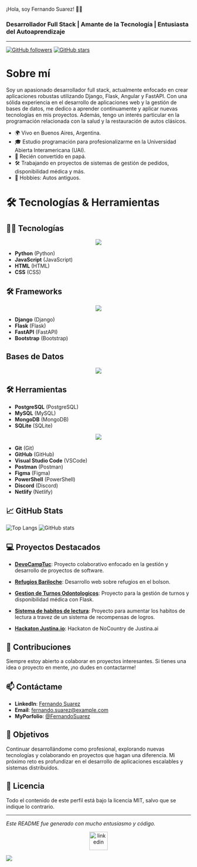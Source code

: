  ¡Hola, soy Fernando Suarez! 👋👋

### Desarrollador Full Stack | Amante de la Tecnología | Entusiasta del Autoaprendizaje

---

[![GitHub followers](https://img.shields.io/github/followers/fer-gab-sua?style=social)](https://github.com/fer-gab-sua?tab=followers)
[![GitHub stars](https://img.shields.io/github/stars/fer-gab-sua/fer-gab-sua?style=social)](https://github.com/fer-gab-sua/fer-gab-sua)

# Sobre mí

Soy un apasionado desarrollador full stack, actualmente enfocado en crear aplicaciones robustas utilizando Django, Flask, Angular y FastAPI. Con una sólida experiencia en el desarrollo de aplicaciones web y la gestión de bases de datos, me dedico a aprender continuamente y aplicar nuevas tecnologías en mis proyectos. Además, tengo un interés particular en la programación relacionada con la salud y la restauración de autos clásicos.

- 🌍 Vivo en Buenos Aires, Argentina.
- 🎓 Estudio programación para profesionalizarme en la Universidad Abierta Interamericana (UAI).
- 👶 Recién convertido en papá.
- 🛠️ Trabajando en proyectos de sistemas de gestión de pedidos, disponibilidad médica y más.
- 🚗 Hobbies: Autos antiguos.

# 🛠️ Tecnologías & Herramientas

## 🧑‍💻 Tecnologías 
<p align="center">
  <a href="https://skillicons.dev">
    <!-- Tecnologías -->
    <img src="https://skillicons.dev/icons?i=py,js,html,css" />
  </a>
</p>


- **Python** (Python)
- **JavaScript** (JavaScript)
- **HTML** (HTML)
- **CSS** (CSS)

## 🛠️ Frameworks
<p align="center">
  <a href="https://skillicons.dev">
    <!-- Frameworks -->
    <img src="https://skillicons.dev/icons?i=django,flask,fastapi,bootstrap" />
  </a>
</p>


- **Django** (Django)
- **Flask** (Flask)
- **FastAPI** (FastAPI)
- **Bootstrap** (Bootstrap)

## Bases de Datos

<p align="center">
  <a href="https://skillicons.dev">
    <!-- Bases de Datos -->
    <img src="https://skillicons.dev/icons?i=postgres,mysql,mongodb,sqlite" />
  </a>
</p>

## 🛠️ Herramientas

- **PostgreSQL** (PostgreSQL)
- **MySQL** (MySQL)
- **MongoDB** (MongoDB)
- **SQLite** (SQLite)

<p align="center">
  <a href="https://skillicons.dev">
    <!-- Herramientas -->
    <img src="https://skillicons.dev/icons?i=git,github,vscode,postman,figma,powershell,discord,netlify" />
  </a>
</p>



- **Git** (Git)
- **GitHub** (GitHub)
- **Visual Studio Code** (VSCode)
- **Postman** (Postman)
- **Figma** (Figma)
- **PowerShell** (PowerShell)
- **Discord** (Discord)
- **Netlify** (Netlify)


## 📈 GitHub Stats

![Top Langs](https://github-readme-stats.vercel.app/api/top-langs/?username=fer-gab-sua&layout=compact&theme=dark)
![GitHub stats](https://github-readme-stats.vercel.app/api?username=fer-gab-sua&show_icons=true&theme=dark)

## 💻 Proyectos Destacados

- **[DevoCampTuc](https://github.com/DevoCampTuc/Back-Kronos)**: Proyecto colaborativo enfocado en la gestión y desarrollo de proyectos de software.

- **[Refugios Bariloche](https://github.com/fer-gab-sua/codo_a_codo.github.io)**: Desarrollo web sobre refugios en el bolson.

- **[Gestion de Turnos Odontologicos](https://github.com/No-Country/c16-70-n-python)**: Proyecto para la gestión de turnos y disponibilidad médica con Flask.

- **[Sistema de habitos de lectura](https://github.com/No-Country/s14-22-t-python)**: Proyecto para aumentar los habitos de lectura a travez de un sistema de recompensas de logros.


- **[Hackaton Justina.io](https://github.com/No-Country-simulation/h1-15-python-react)**: Hackaton de NoCountry de Justina.ai

## 🤝 Contribuciones

Siempre estoy abierto a colaborar en proyectos interesantes. Si tienes una idea o proyecto en mente, ¡no dudes en contactarme!

## 📫 Contáctame

- **LinkedIn**: [Fernando Suarez](https://www.linkedin.com/in/fernandogabrielsuarez/)
- **Email**: [fernando.suarez@example.com](mailto:fer.gab.sua@gmail.com)
- **MyPorfolio**: [@FernandoSuarez](https://my-portfolio-fernando-suarez.netlify.app/)

## 🎯 Objetivos

Continuar desarrollándome como profesional, explorando nuevas tecnologías y colaborando en proyectos que hagan una diferencia. Mi próximo reto es profundizar en el desarrollo de aplicaciones escalables y sistemas distribuidos.

## 📝 Licencia

Todo el contenido de este perfil está bajo la licencia MIT, salvo que se indique lo contrario.

---

*Este README fue generado con mucho entusiasmo y código.*



<!--icons and links-->
<p align="center">
<a href="https://www.linkedin.com/in/fernandogabrielsuarez/" target="blank"><img align="center" src="https://user-images.githubusercontent.com/88904952/234979284-68c11d7f-1acc-4f0c-ac78-044e1037d7b0.png" alt="linkedin" height="50" width="50" /></a>
</p>


<!--profile visit count-->
<div align="center">
  
</div>


<!--horizontal divider(gradiant)-->
<img src="https://user-images.githubusercontent.com/73097560/115834477-dbab4500-a447-11eb-908a-139a6edaec5c.gif">




